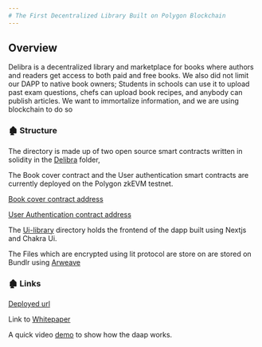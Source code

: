 ```yaml
---
# The First Decentralized Library Built on Polygon Blockchain
---
```



## Overview

Delibra is a decentralized library and marketplace for books where authors and readers get access to both paid and free books. We also did not limit our DAPP to native book owners; Students in schools can use it to upload past exam questions, chefs can upload book recipes, and anybody can publish articles. We want to immortalize information, and we are using blockchain to do so


### 🏚 Structure
The directory is made up of two open source smart contracts written in solidity in the [Delibra](https://github.com/Delibra-xyz/Decentralized-Library/tree/staging/Delibra/contracts) folder, 

The Book cover contract and the User authentication smart contracts are  currently deployed on the Polygon zkEVM testnet. 


[Book cover contract address](https://explorer.public.zkevm-test.net/tx/0xb6d352c789bab5ab0bfdc197f0431382f42bf91ce91975217ff641427de98994)

[User Authentication contract address](https://explorer.public.zkevm-test.net/tx/0x9f85f3249715b240ea9b394febe3ca52cf600ced9825eb8a608197c4ef33d370)

The [Ui-library](https://github.com/Delibra-xyz/Decentralized-Library/tree/staging/library-ui) directory holds the frontend of the dapp built using Nextjs and Chakra Ui.

The Files which are encrypted using lit protocol are store on  are stored on Bundlr using [Arweave](https://github.com/Delibra-xyz/Decentralized-Library/tree/staging/library-ui/arweave) 

### 🏚 Links

[Deployed url](https://delibra.netlify.app)

Link to [Whitepaper](https://khadijah-wuraola-amusat.gitbook.io/delibra/)

A quick video [demo](https://www.loom.com/share/26a0ac26194c4d29ac4bdb3eac5d3a0a) to show how the daap works.










